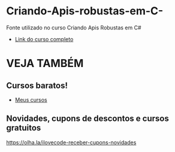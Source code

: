 # Criando-Apis-robustas-em-C-
Fonte utilizado no curso Criando Apis Robustas em C#


- [Link do curso completo](https://goo.gl/GERDMt)


# VEJA TAMBÉM
## Cursos baratos!
- [Meus cursos](https://olha.la/udemy)

## Novidades, cupons de descontos e cursos gratuitos
https://olha.la/ilovecode-receber-cupons-novidades

